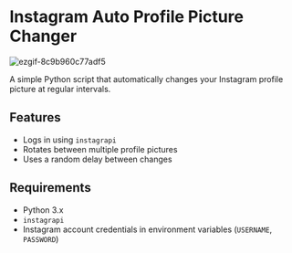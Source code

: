 
# Instagram Auto Profile Picture Changer
![ezgif-8c9b960c77adf5](https://github.com/user-attachments/assets/83b23108-116a-4a98-9d53-658ad9dec2a6)

A simple Python script that automatically changes your Instagram profile picture at regular intervals.

## Features
- Logs in using `instagrapi`
- Rotates between multiple profile pictures
- Uses a random delay between changes

## Requirements
- Python 3.x
- `instagrapi`
- Instagram account credentials in environment variables (`USERNAME`, `PASSWORD`)
